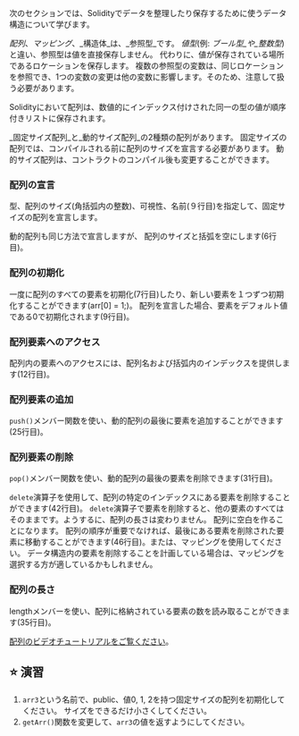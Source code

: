 次のセクションでは、Solidityでデータを整理したり保存するために使うデータ構造について学びます。

_配列_、_マッピング_、_構造体_は、_参照型_です。 _値型_(例: _ブール型_や_整数型_)と違い、参照型は値を直接保存しません。 代わりに、値が保存されている場所であるロケーションを保存します。 複数の参照型の変数は、同じロケーションを参照でき、1つの変数の変更は他の変数に影響します。そのため、注意して扱う必要があります。

Solidityにおいて配列は、数値的にインデックス付けされた同一の型の値が順序付きリストに保存されます。

_固定サイズ配列_と_動的サイズ配列_の2種類の配列があります。 固定サイズの配列では、コンパイルされる前に配列のサイズを宣言する必要があります。 動的サイズ配列は、コントラクトのコンパイル後も変更することができます。

### 配列の宣言

型、配列のサイズ(角括弧内の整数)、可視性、名前(９行目)を指定して、固定サイズの配列を宣言します。

動的配列も同じ方法で宣言しますが、 配列のサイズと括弧を空にします(6行目)。

### 配列の初期化

一度に配列のすべての要素を初期化(7行目)したり、新しい要素を１つずつ初期化することができます(arr[0] = 1;)。 配列を宣言した場合、要素をデフォルト値である0で初期化されます(9行目)。

### 配列要素へのアクセス

配列内の要素へのアクセスには、配列名および括弧内のインデックスを提供します(12行目)。

### 配列要素の追加

`push()`メンバー関数を使い、動的配列の最後に要素を追加することができます(25行目)。

### 配列要素の削除

`pop()`メンバー関数を使い、動的配列の最後の要素を削除できます(31行目)。

`delete`演算子を使用して、配列の特定のインデックスにある要素を削除することができます(42行目)。
`delete`演算子で要素を削除すると、他の要素のすべてはそのままです。ようするに、配列の長さは変わりません。 配列に空白を作ることになります。
配列の順序が重要でなければ、最後にある要素を削除された要素に移動することができます(46行目)。または、マッピングを使用してください。 データ構造内の要素を削除することを計画している場合は、マッピングを選択する方が適しているかもしれません。

### 配列の長さ

lengthメンバーを使い、配列に格納されている要素の数を読み取ることができます(35行目)。

<a href="https://www.youtube.com/watch?v=vTxxCbwMPwo" target="_blank">配列のビデオチュートリアルをご覧ください</a>。

## ⭐️ 演習

1. `arr3`という名前で、public、値0, 1, 2を持つ固定サイズの配列を初期化してください。 サイズをできるだけ小さくしてください。
2. `getArr()`関数を変更して、`arr3`の値を返すようにしてください。